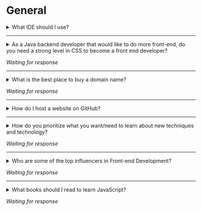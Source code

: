 # General

<details>
<summary>What IDE should I use?</summary>

> An integrated development environment (IDE) is a software suite that consolidates basic tools required to write and test software. Most Front End Devs work with code editors. Some may say code editors are not technically IDE, while most use the terms interchangeably.

An IDE is an essential part of any developers tool kit if you work in front end usually a great code editor is one that features a well-designed, super efficient, and ultra speedy user interface. There are several that do this well, there are also folks who think it's super important but it doesn't really matter. Ultimately it is a tool and none is necessarily better than another or "Best" you just choose the one that will make you a more efficient coder. The one you use is a matter of preference however here is a short list of the most popular.

-   [Visual Studio Code](https://code.visualstudio.com/)
-   [Notepad++](https://notepad-plus-plus.org/)
-   [Sublime Text](https://www.sublimetext.com/)
-   [Atom](https://atom.io/)
-   [Brackets](http://brackets.io/)

Once you've been programming for a bit you realize that the minimum requirements for front end code editors is that they assist you with a few essential functions such as syntax highlighting, suggestions to an extent and indentation, some may also have an integrated terminal, but then if you start trying out a few you start to develop a preference.

Someone may personally use a certain editor when first learning then perhaps switch to another since a professor or a tutorial instructor used it and it was easier to following along with the same editor. Keep in mind also most of these editors will offer the ability to add extensions and these can make programming much easier. If you search the web you will find tons of opinions on the best editors and the most popular extensions. The best part about extensions is that they are usually available to use, no matter the editor you have.

Here are some recent articles and videos about this topic:

-   [No One Cares What Code Editor You Use](https://codeburst.io/no-one-cares-what-code-editor-you-use-fff600355d36)
-   [Code Editors for Software Developers](https://medium.com/@Apiumhub/code-editors-for-software-developers-50570989e61a)
-   [The Best Code Editors Available 2018](https://wplook.com/13-best-code-editors-available-2018/)
-   [A Collection of the Best Code Editors](https://www.keycdn.com/blog/best-text-editors)
-   [Video: IDE vs Text Editors - 2018](https://www.youtube.com/watch?v=S_c4WBv4TMU)


</details>

----

<details>
<summary>As a Java backend developer that would like to do more front-end, do you need a strong level in CSS to become a front end developer?</summary>

If you know the answer to this question, please submit a pull request with the answer.

</details>

_Waiting for response_

----

<details>
<summary>What is the best place to buy a domain name?</summary>

If you know the answer to this question, please submit a pull request with the answer.

</details>

_Waiting for response_

----

<details>
<summary>How do I host a website on GitHub?</summary>

You can use GitHub pages. 
   1. Go to your repo, and select the Settings tab.
   2. Inside settings, go to the GitHub pages section.
   3. Choose the source code for your page from the Source options and click Save.
   4. You'll see a message in GitHub pages section with your sites URL. 

</details>




----

<details>
<summary>How do you prioritize what you want/need to learn about new techniques and technology?</summary>
  
If you know the answer to this question, please submit a pull request with the answer.

</details>

_Waiting for response_


----

<details>
<summary>Who are some of the top influencers in Front-end Development?</summary>
  
If you know the answer to this question, please submit a pull request with the answer.

</details>

_Waiting for response_


----

<details>
<summary>What books should I read to learn JavaScript?</summary>
  
If you know the answer to this question, please submit a pull request with the answer.

</details>

_Waiting for response_
